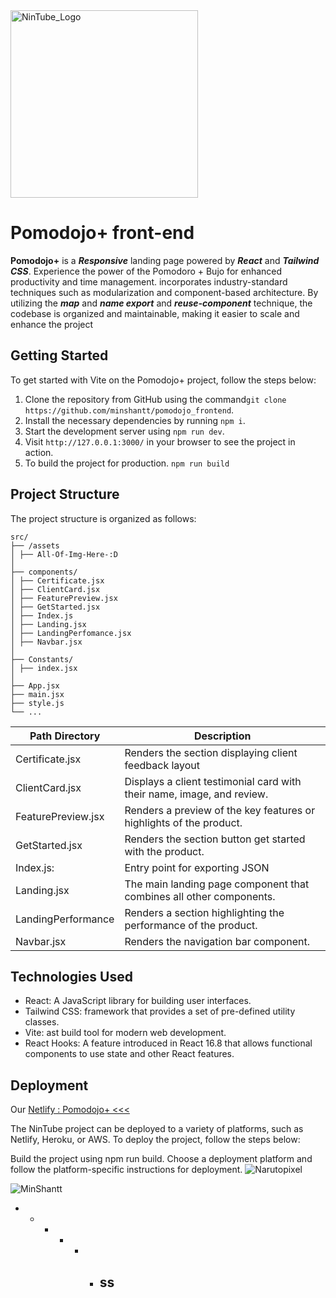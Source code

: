 <img src="https://res.cloudinary.com/mmin/image/upload/v1669291157/NinTube/nintubeLogo_vuwtnp.png" alt="NinTube_Logo" width="300" height="300">

# Pomodojo+ front-end

**Pomodojo+** is a **_Responsive_** landing page powered by **_React_** and **_Tailwind CSS_**.
 Experience the power of the Pomodoro + Bujo for enhanced productivity and time management. 
 incorporates industry-standard techniques such as modularization and component-based architecture.
 By utilizing the **_map_** and **_name export_** and **_reuse-component_** technique,
 the codebase is organized and maintainable, making it easier to scale and enhance the project

## Getting Started

To get started with Vite on the Pomodojo+ project, follow the steps below:

1. Clone the repository from GitHub using the
   command`git clone https://github.com/minshantt/pomodojo_frontend`.
2. Install the necessary dependencies by running `npm i`.
3. Start the development server using `npm run dev`.
4. Visit `http://127.0.0.1:3000/` in your browser to see the project in action.
5. To build the project for production. `npm run build`

## Project Structure

The project structure is organized as follows:

```structure_directory
src/
├── /assets
│ ├── All-Of-Img-Here-:D
│ 
├── components/
│ ├── Certificate.jsx
│ ├── ClientCard.jsx
│ ├── FeaturePreview.jsx
│ ├── GetStarted.jsx
│ ├── Index.js
│ ├── Landing.jsx
│ ├── LandingPerfomance.jsx
│ ├── Navbar.jsx
│
├── Constants/
│ ├── index.jsx
│
├── App.jsx
├── main.jsx
├── style.js
└── ...
```

| Path Directory    | Description                                                                   |
| ----------------- | ----------------------------------------------------------------------------- |
| Certificate.jsx   | Renders the section displaying client feedback layout                         |
| ClientCard.jsx    | Displays a client testimonial card with their name, image, and review.        |
| FeaturePreview.jsx| Renders a preview of the key features or highlights of the product.           |
| GetStarted.jsx    | Renders the section button get started with the product.                      |
| Index.js:         | Entry point for exporting JSON                                                |
| Landing.jsx       | The main landing page component that combines all other components.           |
| LandingPerformance| Renders a section highlighting the performance of the product.                |
| Navbar.jsx        | Renders the navigation bar component.                                         |

## Technologies Used

- React: A JavaScript library for building user interfaces.
- Tailwind CSS: framework that provides a set of pre-defined utility classes.
- Vite: ast build tool for modern web development.
- React Hooks: A feature introduced in React 16.8 that allows functional
  components to use state and other React features.

## Deployment

Our [Netlify : Pomodojo+ <<<](https://minshantt-pomodojo.netlify.app.com)

The NinTube project can be deployed to a variety of platforms, such as Netlify,
Heroku, or AWS. To deploy the project, follow the steps below:

Build the project using npm run build. Choose a deployment platform and follow
the platform-specific instructions for deployment.
![Narutopixel](https://media3.giphy.com/media/mbfP9v8u43Afvyc8Sy/200w.webp?cid=ecf05e47m0xoq80em1lkoa9zl1kpxxncbdyaqk6vwpb0ojza&rid=200w.webp&ct=)

![MinShantt](https://media0.giphy.com/media/v1.Y2lkPTc5MGI3NjExODU4YTNmNGFhNDE0ZGVhYWU5OTEzM2I2NTFlYTQyNjQ2ZjU3OTUyNCZjdD1z/szQYBuAJaOta7UQ8Au/giphy.gif)

- - - - - - ## ss
